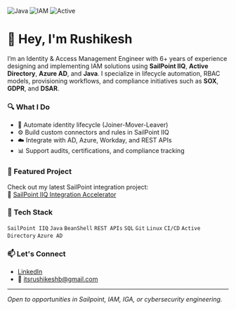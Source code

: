 ![Java](https://img.shields.io/badge/Built%20With-Java-blue)
![IAM](https://img.shields.io/badge/Identity-Access--Management-orange)
![Active](https://img.shields.io/badge/Status-Open%20to%20Work-brightgreen)

# 👋 Hey, I'm Rushikesh

I’m an Identity & Access Management Engineer with 6+ years of experience designing and implementing IAM solutions using **SailPoint IIQ**, **Active Directory**, **Azure AD**, and **Java**. I specialize in lifecycle automation, RBAC models, provisioning workflows, and compliance initiatives such as **SOX**, **GDPR**, and **DSAR**.

### 🔍 What I Do
- 🔐 Automate identity lifecycle (Joiner-Mover-Leaver)
- ⚙️ Build custom connectors and rules in SailPoint IIQ
- ☁️ Integrate with AD, Azure, Workday, and REST APIs
- 📊 Support audits, certifications, and compliance tracking

### 🚀 Featured Project
Check out my latest SailPoint integration project:  
🔗 [SailPoint IIQ Integration Accelerator](https://github.com/RushikeshDeveloper007/SailPoint-IIQ-Integration-Accelerator)

### 🧰 Tech Stack
`SailPoint IIQ` `Java` `BeanShell` `REST APIs` `SQL` `Git` `Linux` `CI/CD` `Active Directory` `Azure AD`

### 📫 Let's Connect
- [LinkedIn](https://www.linkedin.com/in/rushikeshbr/)
- 📧 itsrushikeshb@gmail.com

---

*Open to opportunities in Sailpoint, IAM, IGA, or cybersecurity engineering.*
